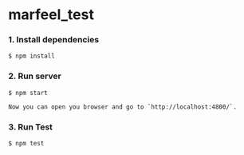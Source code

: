 # marfeel_test

### 1. Install dependencies
```
$ npm install
```

### 2. Run server
```
$ npm start

Now you can open you browser and go to `http://localhost:4800/`.
```

### 3. Run Test
```
$ npm test
```